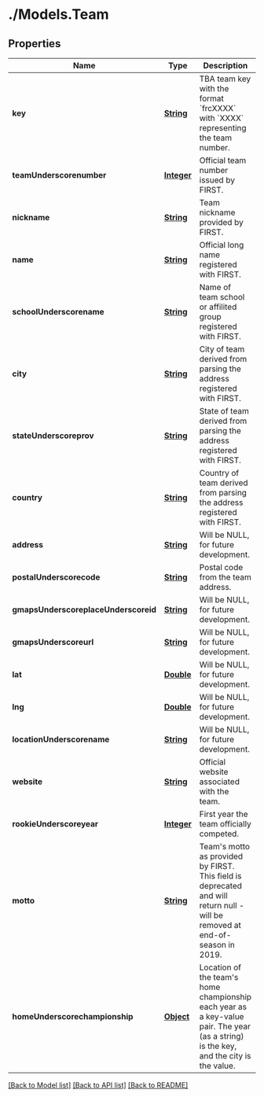 # ./Models.Team
## Properties

Name | Type | Description | Notes
------------ | ------------- | ------------- | -------------
**key** | [**String**](string.md) | TBA team key with the format &#x60;frcXXXX&#x60; with &#x60;XXXX&#x60; representing the team number. | [default to null]
**teamUnderscorenumber** | [**Integer**](integer.md) | Official team number issued by FIRST. | [default to null]
**nickname** | [**String**](string.md) | Team nickname provided by FIRST. | [optional] [default to null]
**name** | [**String**](string.md) | Official long name registered with FIRST. | [default to null]
**schoolUnderscorename** | [**String**](string.md) | Name of team school or affilited group registered with FIRST. | [optional] [default to null]
**city** | [**String**](string.md) | City of team derived from parsing the address registered with FIRST. | [optional] [default to null]
**stateUnderscoreprov** | [**String**](string.md) | State of team derived from parsing the address registered with FIRST. | [optional] [default to null]
**country** | [**String**](string.md) | Country of team derived from parsing the address registered with FIRST. | [optional] [default to null]
**address** | [**String**](string.md) | Will be NULL, for future development. | [optional] [default to null]
**postalUnderscorecode** | [**String**](string.md) | Postal code from the team address. | [optional] [default to null]
**gmapsUnderscoreplaceUnderscoreid** | [**String**](string.md) | Will be NULL, for future development. | [optional] [default to null]
**gmapsUnderscoreurl** | [**String**](string.md) | Will be NULL, for future development. | [optional] [default to null]
**lat** | [**Double**](double.md) | Will be NULL, for future development. | [optional] [default to null]
**lng** | [**Double**](double.md) | Will be NULL, for future development. | [optional] [default to null]
**locationUnderscorename** | [**String**](string.md) | Will be NULL, for future development. | [optional] [default to null]
**website** | [**String**](string.md) | Official website associated with the team. | [optional] [default to null]
**rookieUnderscoreyear** | [**Integer**](integer.md) | First year the team officially competed. | [optional] [default to null]
**motto** | [**String**](string.md) | Team&#39;s motto as provided by FIRST. This field is deprecated and will return null - will be removed at end-of-season in 2019. | [optional] [default to null]
**homeUnderscorechampionship** | [**Object**](.md) | Location of the team&#39;s home championship each year as a key-value pair. The year (as a string) is the key, and the city is the value. | [optional] [default to null]

[[Back to Model list]](../README.md#documentation-for-models) [[Back to API list]](../README.md#documentation-for-api-endpoints) [[Back to README]](../README.md)

